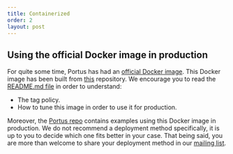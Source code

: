 ```yaml
---
title: Containerized
order: 2
layout: post
---
```


## Using the official Docker image in production

For quite some time, Portus has had an [official Docker image](https://hub.docker.com/r/opensuse/portus/tags/). This Docker
image has been built from [this](https://github.com/openSUSE/docker-containers/tree/master/derived_images/portus) repository. We encourage you to read the
[README.md file](https://github.com/openSUSE/docker-containers/blob/master/derived_images/portus/README.md) in order to understand:

- The tag policy.
- How to tune this image in order to use it for production.

Moreover, the [Portus repo](https://github.com/SUSE/Portus/tree/master/examples) contains examples using this Docker image in
production. We do not recommend a deployment method specifically, it is up to
you to decide which one fits better in your case. That being said, you are more
than welcome to share your deployment method in our [mailing list](https://groups.google.com/forum/#!forum/portus-dev).
